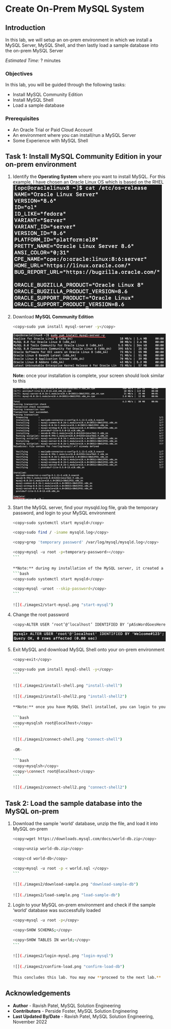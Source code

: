 # Create On-Prem MySQL System

## Introduction

In this lab, we will setup an on-prem environment in which we install a MySQL Server, MySQL Shell, and then lastly load a sample database into the on-prem MySQL Server

_Estimated Time:_ ? minutes

### Objectives

In this lab, you will be guided through the following tasks:

- Install MySQL Community Edition
- Install MySQL Shell
- Load a sample database

### Prerequisites

- An Oracle Trial or Paid Cloud Account
- An environment where you can install/run a MySQL Server
- Some Experience with MySQL Shell

## Task 1: Install MySQL Community Edition in your on-prem environment

1. Identify the **Operating System** where you want to install MySQL. For this example, I have chosen an Oracle Linux OS which is based on the RHEL
    ![os-version](./images2/image.png "os-version")

2. Download **MySQL Community Edition**
    ```bash
    <copy>sudo yum install mysql-server -y</copy>
    ```

    ![mysql-ce](./images2/install-mysql.png "install-mysql-ce")

    **Note:** once your installation is complete, your screen should look similar to this

    ![](./images2/install-mysql2.png "install-mysql-ce2")

3. Start the MySQL server, find your mysqld.log file, grab the temporary password, and login to your MySQL environment

    ```bash
    <copy>sudo systemctl start mysqld</copy>
    ````
    ````bash
    <copy>sudo find / -iname mysqld.log</copy>
    ````
    ````bash
    <copy>grep 'temporary password' /var/log/mysql/mysqld.log</copy>
    ````
    ````bash
    <copy>mysql -u root -p<temporary-password></copy>
    ```

    **Note:** during my installation of the MySQL server, it created a root account without a password. Hence, I can just skip some the above steps and can login like so:
    ```bash
    <copy>sudo systemctl start mysqld</copy>
    ````
    ````bash
    <copy>mysql -uroot --skip-password</copy>
    ```

    ![](./images2/start-mysql.png "start-mysql")

4. Change the root password

    ```bash
    <copy>ALTER USER ‘root’@’localhost’ IDENTIFIED BY ‘pASsWordGoesHere’;</copy>
    ```

    ![](./images2/change-pass.png "change-root-pass")

5. Exit MySQL and download MySQL Shell onto your on-prem environment

    ```bash
    <copy>exit</copy>
    ````
    ````bash
    <copy>sudo yum install mysql-shell -y</copy>
    ```

    ![](./images2/install-shell.png "install-shell")

    ![](./images2/install-shell2.png "install-shell2")

    **Note:** once you have MySQL Shell installed, you can login to your MySQL environment by either executing

    ```bash
    <copy>mysqlsh root@localhost</copy>
    ```

    ![](./images2/connect-shell.png "connect-shell")

    -OR-

    ```bash
    <copy>mysqlsh</copy>
    <copy>\connect root@localhost</copy>
    ```

    ![](./images2/connect-shell2.png "connect-shell2")

## Task 2: Load the sample database into the MySQL on-prem

1. Download the sample 'world' database, unzip the file, and load it into MySQL on-prem

    ```bash
    <copy>wget https://downloads.mysql.com/docs/world-db.zip</copy>
    ````
    ````bash
    <copy>unzip world-db.zip</copy>
    ````
    ````bash
    <copy>cd world-db</copy>
    ````
    ````bash
    <copy>mysql -u root -p < world.sql </copy>
    ```

    ![](./images2/download-sample.png "download-sample-db")

    ![](./images2/load-sample.png "load-sample-db")

2. Login to your MySQL on-prem environment and check if the sample ‘world’ database was successfully loaded

    ```bash
    <copy>mysql -u root -p</copy>
    ````
    ````bash
    <copy>SHOW SCHEMAS;</copy>
    ````
    ````bash
    <copy>SHOW TABLES IN world;</copy>
    ```

    ![](./images2/login-mysql.png "login-mysql")

    ![](./images2/confirm-load.png "confirm-load-db")

    This concludes this lab. You may now **proceed to the next lab.**

## Acknowledgements

- **Author** - Ravish Patel, MySQL Solution Engineering
- **Contributors** - Perside Foster, MySQL Solution Engineering
- **Last Updated By/Date** - Ravish Patel, MySQL Solution Engineering, November 2022

